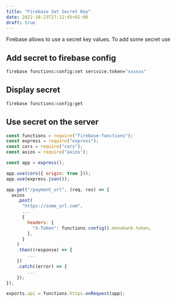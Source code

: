 ```yaml
---
title: "Firebase Set Secret Key"
date: 2022-10-23T17:12:45+02:00
draft: true
---
```




Firebase allows to use a secret key values.
To add some secret use

## Add secret to firebase config
```sh
firebase functions:config:set sercvice.token="xxxxxx"
```
## Display secret
```sh
firebase functions:config:get
```
## Use secret on the server
```js
const functions = require("firebase-functions");
const express = require("express");
const cors = require("cors");
const axios = require("axios");

const app = express();

app.use(cors({ origin: true }));
app.use(express.json());

app.get("/payment_url", (req, res) => {
  axios
    .post(
      "https://some_url.com",
      ...
      {
        headers: {
          "X-Token": functions.config().monobank.token,
        },
      }
    )
    .then((response) => {
      	...
    })
    .catch((error) => {
		...
    });
});

exports.api = functions.https.onRequest(app);
```








